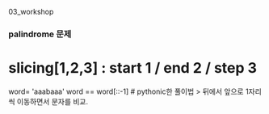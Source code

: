 03_workshop



### palindrome 문제

# slicing[1,2,3] : start 1 / end 2 / step 3
word= 'aaabaaa'
word == word[::-1] # pythonic한 풀이법 > 뒤에서 앞으로 1자리씩 이동하면서 문자를 비교.



​		 

​		

